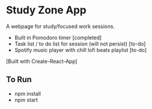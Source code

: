 # Study Zone App

A webpage for study/focused work sessions. 

- Built in Pomodoro timer [completed]
- Task list / to do list for session (will not persist) [to-do]
- Spotify music player with chill lofi beats playlist [to-do]

[Built with Create-React-App]

## To Run

- npm install
- npm start

